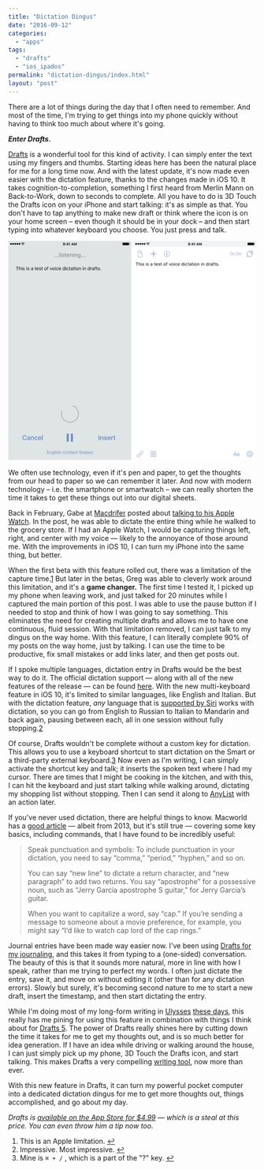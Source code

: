 ```yaml
---
title: "Dictation Dingus"
date: "2016-09-12"
categories: 
  - "apps"
tags: 
  - "drafts"
  - "ios_ipados"
permalink: "dictation-dingus/index.html"
layout: "post"
---
```


There are a lot of things during the day that I often need to remember. And most of the time, I'm trying to get things into my phone quickly without having to think too much about where it's going.

**_Enter Drafts_.**

[Drafts](#) is a wonderful tool for this kind of activity. I can simply enter the text using my fingers and thumbs. Starting ideas here has been the natural place for me for a long time now. And with the latest update, it's now made even easier with the dictation feature, thanks to the changes made in iOS 10. It takes cognition-to-completion, something I first heard from Merlin Mann on Back-to-Work, down to seconds to complete. All you have to do is 3D Touch the Drafts icon on your iPhone and start talking: it's as simple as that. You don't have to tap anything to make new draft or think where the icon is on your home screen – even though it should be in your dock – and then start typing into whatever keyboard you choose. You just press and talk.

![](images/Image-9-12-16-8-02-AM.png)

We often use technology, even if it's pen and paper, to get the thoughts from our head to paper so we can remember it later. And now with modern technology – i.e. the smartphone or smartwatch – we can really shorten the time it takes to get these things out into our digital sheets.

Back in February, Gabe at [Macdrifer](http://macdrifter.com "Macdrifter.com") posted about [talking to his Apple Watch](http://www.macdrifter.com/2016/02/talking-to-my-watch.html "Macdrifter.com - Talking to My Watch"). In the post, he was able to dictate the entire thing while he walked to the grocery store. If I had an Apple Watch, I would be capturing things left, right, and center with my voice — likely to the annoyance of those around me. With the improvements in iOS 10, I can turn my iPhone into the same thing, but better.

When the first beta with this feature rolled out, there was a limitation of the capture time.[1](#fn1) But later in the betas, Greg was able to cleverly work around this limitation, and it's a **game changer.** The first time I tested it, I picked up my phone when leaving work, and just talked for 20 minutes while I captured the main portion of this post. I was able to use the pause button if I needed to stop and think of how I was going to say something. This eliminates the need for creating multiple drafts and allows me to have one continuous, fluid session. With that limitation removed, I can just talk to my dingus on the way home. With this feature, I can literally complete 90% of my posts on the way home, just by talking. I can use the time to be productive, fix small mistakes or add links later, and then get posts out.

If I spoke multiple languages, dictation entry in Drafts would be the best way to do it. The official dictation support — along with all of the new features of the release — can be found [here](http://agiletortoise.com/blog/2016/09/12/drafts-470/ "AgileTortoise - Drafts 4.7"). With the new multi-keyboard feature in iOS 10, it's limited to similar languages, like English and Italian. But with the dictation feature, _any_ language that is [supported by Siri](http://www.apple.com/ios/feature-availability/#siri "Feature Availability - Siri") works with dictation, so you can go from English to Russian to Italian to Mandarin and back again, pausing between each, all in one session without fully stopping.[2](#fn2)

Of course, Drafts wouldn't be complete without a custom key for dictation. This allows you to use a keyboard shortcut to start dictation on the Smart or a third-party external keyboard.[3](#fn3) Now even as I'm writing, I can simply activate the shortcut key and talk; it inserts the spoken text where I had my cursor. There are times that I might be cooking in the kitchen, and with this, I can hit the keyboard and just start talking while walking around, dictating my shopping list without stopping. Then I can send it along to [AnyList](https://geo.itunes.apple.com/us/app/anylist-grocery-shopping-list/id522167641?mt=8&uo=4&at=1001l4VZ&ct=nahumckme "AnyList on the App Store") with an action later.

If you've never used dictation, there are helpful things to know. Macworld has a [good article](http://www.macworld.com/article/2048196/beyond-siri-dictation-tricks-for-the-iphone-and-ipad.html "Macworld - Beyond Siri: Dictation tricks for the iPhone and iPad") — albeit from 2013, but it's still true — covering some key basics, including commands, that I have found to be incredibly useful:

> Speak punctuation and symbols: To include punctuation in your dictation, you need to say “comma,” “period,” “hyphen,” and so on.
> 
> You can say “new line” to dictate a return character, and “new paragraph” to add two returns. You say “apostrophe” for a possessive noun, such as “Jerry Garcia apostrophe S guitar,” for Jerry Garcia’s guitar.
> 
> When you want to capitalize a word, say “cap.” If you’re sending a message to someone about a movie preference, for example, you might say “I’d like to watch cap lord of the cap rings.”

Journal entries have been made way easier now. I've been using [Drafts for my journaling](https://www.nahumck.me/rolling-your-own/ "nahumck.me - Rolling Your Own"), and this takes it from typing to a (one-sided) conversation. The beauty of this is that it sounds more natural, more in line with how I speak, rather than me trying to perfect my words. I often just dictate the entry, save it, and move on without editing it (other than for any dictation errors). Slowly but surely, it's becoming second nature to me to start a new draft, insert the timestamp, and then start dictating the entry.

While I'm doing most of my long-form writing in [Ulysses](https://geo.itunes.apple.com/us/app/ulysses/id950335311?mt=8&uo=4&at=1001l4VZ&ct=nahumckme "Ulysses on the App Store") [these days](https://www.nahumck.me/something-different-something-new/ "nahumck.me - Something Different, Something New"), this really has me pining for using this feature in combination with things I think about for [Drafts 5](https://www.nahumck.me/drafts-5-0-a-wish-list/ "nahumck.me - Drafts 5.0: A Wish List"). The power of Drafts really shines here by cutting down the time it takes for me to get my thoughts out, and is so much better for idea generation. If I have an idea while driving or walking around the house, I can just simply pick up my phone, 3D Touch the Drafts icon, and start talking. This makes Drafts a very compelling [writing tool](https://www.nahumck.me/using-drafts-as-a-main-text-editor/ "nahumck.me - Using Drafts as a Main Text Editor"), now more than ever.

With this new feature in Drafts, it can turn my powerful pocket computer into a dedicated dictation dingus for me to get more thoughts out, things accomplished, and go about my day.

_Drafts is [available on the App Store for $4.99](#) — which is a steal at this price. You can even throw him a tip now too._

1. This is an Apple limitation. [↩](#ffn1)
2. Impressive. Most impressive. [↩](#ffn2)
3. Mine is `⌘ + /` , which is a part of the "?" key. [↩](#ffn3)
